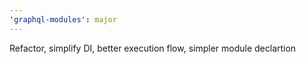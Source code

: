 ```yaml
---
'graphql-modules': major
---
```


Refactor, simplify DI, better execution flow, simpler module declartion
